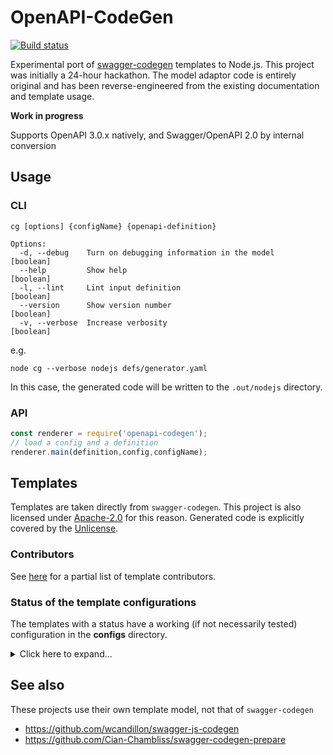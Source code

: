 # OpenAPI-CodeGen

[![Build status](https://travis-ci.org/Mermade/openapi-codegen.svg?branch=master)](https://travis-ci.org/Mermade/openapi-codegen)

Experimental port of [swagger-codegen](https://github.com/swagger-api/swagger-codegen) templates to Node.js. This project was initially a 24-hour hackathon. The model adaptor code is entirely original and has been reverse-engineered from the existing documentation and template usage.

**Work in progress**

Supports OpenAPI 3.0.x natively, and Swagger/OpenAPI 2.0 by internal conversion

## Usage

### CLI

```
cg [options] {configName} {openapi-definition}

Options:
  -d, --debug    Turn on debugging information in the model            [boolean]
  --help         Show help                                             [boolean]
  -l, --lint     Lint input definition                                 [boolean]
  --version      Show version number                                   [boolean]
  -v, --verbose  Increase verbosity                                    [boolean]
```

e.g.

```
node cg --verbose nodejs defs/generator.yaml
```

In this case, the generated code will be written to the `.out/nodejs` directory.

### API

```javascript
const renderer = require('openapi-codegen');
// load a config and a definition
renderer.main(definition,config,configName);
```

## Templates

Templates are taken directly from `swagger-codegen`. This project is also licensed under [Apache-2.0](LICENSE) for this reason. Generated code is explicitly covered by the [Unlicense](templates/_common/UNLICENSE).

### Contributors

See [here](https://github.com/swagger-api/swagger-codegen#template-creator) for a partial list of template contributors.

### Status of the template configurations

The templates with a status have a working (if not necessarily tested) configuration in the **configs** directory.

<details>
<summary>Click here to expand...</summary>

|Template|Type|Status|README|Authors (TODO)|Config Maintainer|
|---|---|---|---|---|---|
|**\_common**|meta| *contains Apache-2.0 and Unlicense licenses*||
|**Ada**|client|**Untested**
|akka-scala||
|android||
|**apache2**|configuration|**needs work**||
|apex||
|aspnetcore||
|bash|client|**Needs testing**||@bkryza|@MikeRalphson
|**clojure**|client|**Untested**|
|**codegen**|meta|**Demo only**|||@MikeRalphson
|**confluenceWikiDocs**|documentation|**needs testing**||
|cpprest||
|csharp||
|csharp-dotnet2||
|dart||
|**debug**|meta|*used for dumping the model state*||@Mermade|@MikeRalphson
|Eiffel||
|elixir||
|erlang-client||
|erlang-server||
|finch||
|flash||
|**flaskConnexion**|server|**Needs testing**||
|**go**|client|**Builds with tweaks, needs testing**||
|**go-server**|server|**Builds and runs**||
|**Groovy**|?|**untested**||
|haskell-http-client||
|haskell-servant||
|**htmlDocs**|documentation|*Appears to work*||
|**htmlDocs2**|documentation|*Appears to work, no console errors logged*||
|Java||
|JavaInflector||
|JavaJaxRS||
|JavaPlayFramework||
|**Javascript**|client|**Untested**||
|**Javascript-Closure-Angular**|client|**Untested**
|JavaSpring||
|JavaVertXServer||
|**JMeter**|meta|**Untested**||
|kotlin-client||
|**lua**|client|**Untested**|
|lumen||
|MSF4J||
|nancyfx||
|**nodejs**|server|**tested** :white_check_mark:||@jfiala|@MikeRalphson|
|objc||
|**openapi**|meta|*outputs the input definition (in OpenAPI 3.0.x form)* :white_check_mark:||@Mermade|@MikeRalphson
|perl||
|php||
|**php-silex**|?|**untested**||
|php-symfony||
|pistache-server||
|powershell||
|**python**|?|**needs testing**||
|qt5cpp||
|r||
|rails5||
|restbed||
|ruby||
|rust||
|rust-server||
|scala||
|scalatra||
|scalaz|client|**Untested**||
|sinatra||
|**slim**|server|**Untested**||
|**swagger**|meta|*outputs the input definition (in original form if OpenAPI 2.0)* :white_check_mark:||
|**swagger-static**|documentation|**tested** *template modified to include partials*||
|swift||
|swift3||
|swift4||
|tizen||
|typescript-angular||
|typescript-angularjs||
|typescript-aurelia||
|**typescript-fetch**|client|**compiles with tsc ok**||
|typescript-jquery||
|**typescript-node**|client|**compiles with tsc ok**||
|undertow||
|**validator**|meta|*uses swagger2openapi's OpenAPI 3.0 validator internally* :white_check_mark:||
|ze-ph|
</details>

## See also

These projects use their own template model, not that of `swagger-codegen`

* https://github.com/wcandillon/swagger-js-codegen
* https://github.com/Cian-Chambliss/swagger-codegen-prepare

